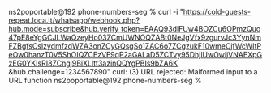 ns2poportable@192 phone-numbers-seg % curl -i "https://cold-guests-repeat.loca.lt/whatsapp/webhook.php?hub.mode=subscribe&hub.verify_token=EAAQ93dlFUw4BOZCu6OPmzQuo47pE8eYgGCJLWaQzeyHo03ZCmUWNOQZABt0NeJgVfx9zgurvJc3YynNmFZBgfsCslzydmfzdWZA3onZCyGQsgSo1ZAC6o7ZCgzukF10wmeCjfWcWItPeOw0hanzT0V5ShOIQZCEzVF9qP2aGALaD5ZCTvy95DhjlUwOwijVNAEXpGzEG0YKIsRI8ZCngj9BiXLltt3azinQQYgPBIs9bZA6K
&hub.challenge=1234567890"
curl: (3) URL rejected: Malformed input to a URL function
ns2poportable@192 phone-numbers-seg %
